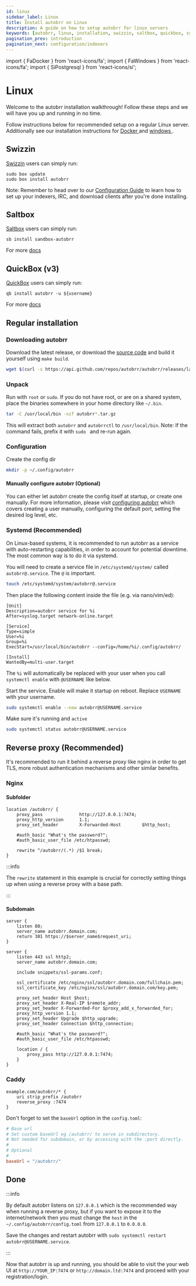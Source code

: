 ```yaml
---
id: linux
sidebar_label: Linux
title: Install autobrr on Linux
description: A guide on how to setup autobrr for linux servers
keywords: [autobrr, linux, installation, swizzin, saltbox, quickbox, systemd]
pagination_prev: introduction
pagination_next: configuration/indexers
---
```


import { FaDocker } from 'react-icons/fa';
import { FaWindows } from 'react-icons/fa';
import { SiPostgresql } from 'react-icons/si';

# Linux

Welcome to the autobrr installation walkthrough!
Follow these steps and we will have you up and running in no time.

Follow instructions below for recommended setup on a regular Linux server.
Additionally see our installation instructions for [Docker <FaDocker />](/installation/docker) and [windows <FaWindows />](/installation/windows).

## Swizzin

[Swizzin](https://swizzin.ltd/) users can simply run:

```
sudo box update
sudo box install autobrr
```

Note: Remember to head over to our [Configuration Guide](/configuration/indexers) to learn how to set up your indexers, IRC, and download clients after you're done installing.

## Saltbox

[Saltbox](https://saltbox.dev/) users can simply run:

```
sb install sandbox-autobrr
```

For more [docs](https://docs.saltbox.dev/sandbox/apps/autobrr/)

## QuickBox (v3)

[QuickBox](https://quickbox.io/) users can simply run:

```
qb install autobrr -u ${username}
```

For more [docs](https://quickbox.io/knowledge-base/v3/applications-v3/autobrr-applications-v3/autobrr-quick-reference/)

## Regular installation

### Downloading autobrr

Download the latest release, or download the [source code](https://github.com/autobrr/autobrr/releases/latest) and build it yourself using `make build`.

```bash
wget $(curl -s https://api.github.com/repos/autobrr/autobrr/releases/latest | grep download | grep linux_x86_64 | cut -d\" -f4)
```

### Unpack

Run with `root` or `sudo`. If you do not have root, or are on a shared system, place the binaries somewhere in your home directory like `~/.bin`.

```bash
tar -C /usr/local/bin -xzf autobrr*.tar.gz
```

This will extract both `autobrr` and `autobrrctl` to `/usr/local/bin`.
Note: If the command fails, prefix it with `sudo ` and re-run again.

### Configuration

Create the config dir

```bash
mkdir -p ~/.config/autobrr
```

#### Manually configure autobrr (Optional)

You can either let autobrr create the config itself at startup, or create one manually. For more information, please visit [configuring autobrr](/configuration/autobrr) which covers creating a user manually, configuring the default port, setting the desired log level, etc.

### Systemd (Recommended)

On Linux-based systems, it is recommended to run autobrr as a service with auto-restarting capabilities, in order to account for potential downtime. The most common way is to do it via systemd.

You will need to create a service file in `/etc/systemd/system/` called `autobrr@.service`. The `@` is important.

```bash
touch /etc/systemd/system/autobrr@.service
```

Then place the following content inside the file (e.g. via nano/vim/ed):

```systemd title="/etc/systemd/system/autobrr@.service"
[Unit]
Description=autobrr service for %i
After=syslog.target network-online.target

[Service]
Type=simple
User=%i
Group=%i
ExecStart=/usr/local/bin/autobrr --config=/home/%i/.config/autobrr/

[Install]
WantedBy=multi-user.target
```

The `%i` will automatically be replaced with your user when you call `systemctl enable` with `@USERNAME` like below.

Start the service. Enable will make it startup on reboot. Replace `USERNAME` with your username.

```bash
sudo systemctl enable --now autobrr@USERNAME.service
```

Make sure it's running and `active`

```bash
sudo systemctl status autobrr@USERNAME.service
```

## Reverse proxy (Recommended)

It's recommended to run it behind a reverse proxy like nginx in order to get TLS, more robust authentication mechanisms and other similar benefits.

### Nginx

#### Subfolder

```nginx
location /autobrr/ {
    proxy_pass              http://127.0.0.1:7474;
    proxy_http_version      1.1;
    proxy_set_header        X-Forwarded-Host        $http_host;

    #auth_basic "What's the password?";
    #auth_basic_user_file /etc/htpasswd;

    rewrite ^/autobrr/(.*) /$1 break;
}
```

:::info

The `rewrite` statement in this example is crucial for correctly setting things up when using a reverse proxy with a base path.

:::

#### Subdomain

```nginx
server {
    listen 80;
    server_name autobrr.domain.com;
    return 301 https://$server_name$request_uri;
}

server {
    listen 443 ssl http2;
    server_name autobrr.domain.com;

    include snippets/ssl-params.conf;

    ssl_certificate /etc/nginx/ssl/autobrr.domain.com/fullchain.pem;
    ssl_certificate_key /etc/nginx/ssl/autobrr.domain.com/key.pem;

    proxy_set_header Host $host;
    proxy_set_header X-Real-IP $remote_addr;
    proxy_set_header X-Forwarded-For $proxy_add_x_forwarded_for;
    proxy_http_version 1.1;
    proxy_set_header Upgrade $http_upgrade;
    proxy_set_header Connection $http_connection;

    #auth_basic "What's the password?";
    #auth_basic_user_file /etc/htpasswd;

    location / {
        proxy_pass http://127.0.0.1:7474;
    }
}
````

### Caddy

```nginx
example.com/autobrr/* {
    uri strip_prefix /autobrr
    reverse_proxy :7474
}
```

Don't forget to set the `baseUrl` option in the `config.toml`:

```toml
# Base url
# Set custom baseUrl eg /autobrr/ to serve in subdirectory.
# Not needed for subdomain, or by accessing with the :port directly.
#
# Optional
#
baseUrl = "/autobrr/"
```

## Done

:::info

By default autobrr listens on `127.0.0.1` which is the recommended way when running a reverse proxy, but if you want to expose it to the internet/network then you must change the `host` in the `~/.config/autobrr/config.toml` from `127.0.0.1` to `0.0.0.0`.

Save the changes and restart autobrr with `sudo systemctl restart autobrr@USERNAME.service`.

:::

Now that autobrr is up and running, you should be able to visit the your web UI at `http://YOUR_IP:7474` or `http://domain.ltd:7474` and proceed with your registration/login.
